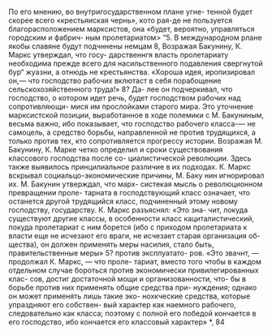По его мнению, во внутригосударственном плане угне-
тенной будет скорее всего «крестьяиская чернь», кото
рая-де не пользуется благорасположением марксистов,
она «будет, вероятно, управляться городским и фабрич-
ным пролетариатом> “5. В международном рлане якобы
славяне будут подчннены немцам 8,
Возражая Бакунину, К. Маркс утверждал, что госу-
дарственнгя власть пролетариату необходима прежде
всего для насильственного подавления свергнутой бур“
жуазни, а отнюдь не крестьянства. «Хороша идея,
иропизировал он,— что господство рабочих вклютаст в
себя порабощение сельскохозяйственного труда!» 8? Да-
лее он подчеркивал, что господство, о котором идет
речь, будет господством рабочих над сопротивляющи-
мися им прослойками старого мира. Это уточнение
марксистской позиции, выработанное в ходе полемики
с М. Бакуниным, весьма важно, ибо показывает, что
господство рабочего класса-— не самоцель, а средство
борьбы, направленной не против трудящихся, а только
против тех, кто сопротивляется прогрессу истории.
Возражая М. Бакунину, К. Марке четко определил
и сроки существования классового господства после со-
циалистической революции. Здесь также выявилось
принцилиальное различие в их подходах. К. Маркс
вскрывал социальцо-экономические причины, М. Баку
нин игнорировал их. М. Бакунин утверждал, что марх-
систекая мысль о революционном превращении проле-
тарната в господствующий класс означает, что останется
другой трудящийся класс, подчиненный этому новому
господству, государству. К. Маркс разъяснял: «Это зна-
чит, локуда существуют другие классы, в особенности
класс кациталистический, покуда пролетариат с ним
борется (ибо с приходом пролетариата к власти еще не
исчезают его враги, не исчезает старая организация об-
щества), он должен применять меры насилия, стало
быть, правительственные меры» 5? против эксплуатато-
ров. «Это звачнт, — продолжал К. Маркс, — что проле-
тариат, вместо того чтобы в каждом отдельном случае
бороться против экономически привилегированных клас-
сов, достиг достаточной мощи и организованности, что-
бы в борьбе против них применять общие средства при-
нуждения; однако он может применять лишь такие эко-
нохкческие средства, которые упраздняют его собствен-
вый характер как наемного рабочего, следовательно как
класса; поэтому с полной его победой кончается в его
господство, ибо кончается его классовый характер» *,
84
